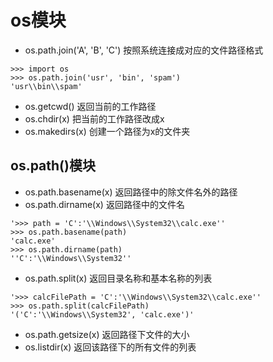 # os模块
- os.path.join('A', 'B', 'C') 按照系统连接成对应的文件路径格式
  
```python{.line-numbers}
>>> import os
>>> os.path.join('usr', 'bin', 'spam')
'usr\\bin\\spam'
```
- os.getcwd() 返回当前的工作路径
- os.chdir(x) 把当前的工作路径改成x
- os.makedirs(x) 创建一个路径为x的文件夹
## os.path()模块
- os.path.basename(x) 返回路径中的除文件名外的路径
- os.path.dirname(x) 返回路径中的文件名
```python{.line-numbers}
'>>> path = 'C':'\\Windows\\System32\\calc.exe''
>>> os.path.basename(path)
'calc.exe'
>>> os.path.dirname(path)
''C':'\\Windows\\System32''
```
- os.path.split(x) 返回目录名称和基本名称的列表
```python{.line-numbers}
'>>> calcFilePath = 'C':'\\Windows\\System32\\calc.exe''
>>> os.path.split(calcFilePath)
'('C':'\\Windows\\System32', 'calc.exe')'
```
- os.path.getsize(x) 返回路径下文件的大小
- os.listdir(x) 返回该路径下的所有文件的列表
















